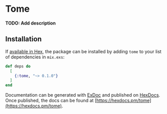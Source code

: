 # Tome

**TODO: Add description**

## Installation

If [available in Hex](https://hex.pm/docs/publish), the package can be installed
by adding `tome` to your list of dependencies in `mix.exs`:

```elixir
def deps do
  [
    {:tome, "~> 0.1.0"}
  ]
end
```

Documentation can be generated with [ExDoc](https://github.com/elixir-lang/ex_doc)
and published on [HexDocs](https://hexdocs.pm). Once published, the docs can
be found at [https://hexdocs.pm/tome](https://hexdocs.pm/tome).

